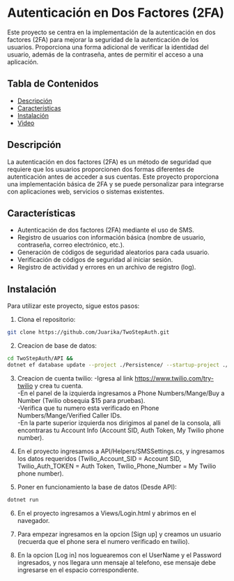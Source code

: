 # Autenticación en Dos Factores (2FA)

Este proyecto se centra en la implementación de la autenticación en dos factores (2FA) para mejorar la seguridad de la autenticación de los usuarios. Proporciona una forma adicional de verificar la identidad del usuario, además de la contraseña, antes de permitir el acceso a una aplicación.

## Tabla de Contenidos

- [Descripción](#descripción)
- [Características](#características)
- [Instalación](#instalación)
- [Video](https://youtu.be/gJ3Wdb8qoU4?si=-yhyfhnjM3zqMLPx)

## Descripción

La autenticación en dos factores (2FA) es un método de seguridad que requiere que los usuarios proporcionen dos formas diferentes de autenticación antes de acceder a sus cuentas. Este proyecto proporciona una implementación básica de 2FA y se puede personalizar para integrarse con aplicaciones web, servicios o sistemas existentes.

## Características

- Autenticación de dos factores (2FA) mediante el uso de SMS.
- Registro de usuarios con información básica (nombre de usuario, contraseña, correo electrónico, etc.).
- Generación de códigos de seguridad aleatorios para cada usuario.
- Verificación de códigos de seguridad al iniciar sesión.
- Registro de actividad y errores en un archivo de registro (log).

## Instalación

Para utilizar este proyecto, sigue estos pasos:

1. Clona el repositorio:

```bash
git clone https://github.com/Juarika/TwoStepAuth.git
```

2. Creacion de base de datos:

```bash
cd TwoStepAuth/API &&
dotnet ef database update --project ./Persistence/ --startup-project ./API/
```

3. Creacion de cuenta twilio:
   -Igresa al link https://www.twilio.com/try-twilio y crea tu cuenta.  
   -En el panel de la izquierda ingresamos a Phone Numbers/Mange/Buy a Number (Twilio obsequia $15 para pruebas).  
   -Verifica que tu numero esta verificado en Phone Numbers/Mange/Verified Caller IDs.  
   -En la parte superior izquierda nos dirigimos al panel de la consola, alli encontraras tu Account Info (Account SID, Auth Token, My Twilio phone number).  

4. En el proyecto ingresamos a API/Helpers/SMSSettings.cs, y ingresamos los datos requeridos (Twilio_Account_SID = Account SID, Twilio_Auth_TOKEN = Auth Token, Twilio_Phone_Number = My Twilio phone number).

5. Poner en funcionamiento la base de datos (Desde API):

```bash
dotnet run
```

6. En el proyecto ingresamos a Views/Login.html y abrimos en el navegador.

7. Para empezar ingresamos en la opcion [Sign up] y creamos un usuario (recuerda que el phone sera el numero verificado en twilio).

8. En la opcion [Log in] nos loguearemos con el UserName y el Password ingresados, y nos llegara unn mensaje al telefono, ese mensaje debe ingresarse en el espacio correspondiente.
